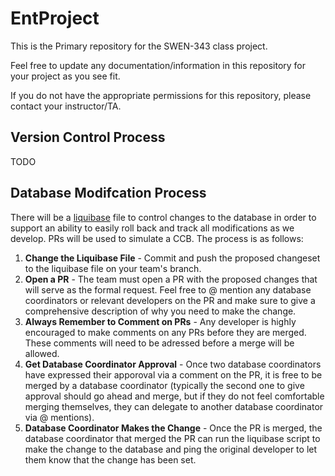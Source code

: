 # EntProject


This is the Primary repository for the SWEN-343 class project.


Feel free to update any documentation/information in this repository for your project as you see fit. 


If you do not have the appropriate permissions for this repository, please contact your instructor/TA.

## Version Control Process

TODO

## Database Modifcation Process

There will be a [liquibase](http://www.liquibase.org/) file to control changes to the database in order to support an ability to easily roll back and track all modifications as we develop.  PRs will be used to simulate a CCB.  The process is as follows:

1. **Change the Liquibase File** - Commit and push the proposed changeset to the liquibase file on your team's branch.
2. **Open a PR** - The team must open a PR with the proposed changes that will serve as the formal request.  Feel free to @ mention any database coordinators or relevant developers on the PR and make sure to give a comprehensive description of why you need to make the change.  
3. **Always Remember to Comment on PRs** - Any developer is highly encouraged to make comments on any PRs before they are merged.  These comments will need to be adressed before a merge will be allowed.
4. **Get Database Coordinator Approval** - Once two database coordinators have expressed their apporoval via a comment on the PR, it is free to be merged by a database coordinator (typically the second one to give approval should go ahead and merge, but if they do not feel comfortable merging themselves, they can delegate to another database coordinator via @ mentions).
5. **Database Coordinator Makes the Change** - Once the PR is merged, the database coordinator that merged the PR can run the liquibase script to make the change to the database and ping the original developer to let them know that the change has been set.
